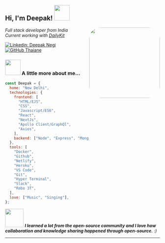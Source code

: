 <h2> Hi, I'm Deepak! <img src="https://media.giphy.com/media/3ohhwMDyS6rv3sB8yI/giphy.gif" width="50"></h2>
<img align='right' src="https://media.giphy.com/media/ndM7oIOjaDQOhMKtF3/giphy.gif" width="230" style="border-radius:16%">
<p><em>Full stack developer from India </br>
Current working with <a href="https://github.com/dailykit">DailyKit</a>
</em></p>

[![Linkedin: Deepak Negi](https://img.shields.io/badge/-Deepak_Negi-blue?style=flat-square&logo=Linkedin&logoColor=white&link=https://www.linkedin.com/in/deepak-negi-437716173/)](https://www.linkedin.com/in/deepak-negi-437716173/)
[![GitHub Thaiane](https://img.shields.io/github/followers/deepak-negi-web?label=follow&style=social)](https://github.com/deepak-negi-web)

### <img src="https://media.giphy.com/media/VgCDAzcKvsR6OM0uWg/giphy.gif" width="50"> A little more about me...

```javascript
const Deepak = {
  home: "New Delhi",
  technologies: {
    frontend: [
      "HTML/EJS",
      "CSS",
      "Javascript/ES6",
      "React",
      "NextJs",
      "Apollo Client/GraphQl",
      "Axios",
    ],
    backend: ["Node", "Express", "MongoDB", "Hasura", "GraphQl Sever"],
  },
  tools: [
    "Docker",
    "Github",
    "Netlify",
    "Heroku",
    "VS Code",
    "Git",
    "Hyper Terminal",
    "Slack",
    "Robo 3T",
  ],
  love: ["Music", "Singing"],
};
```

<img src="https://media.giphy.com/media/LnQjpWaON8nhr21vNW/giphy.gif" width="60"> <em><b> I learned a lot from the open-source community and I love how collaboration and knowledge sharing happened through open-source.</b> :)</em>

---
